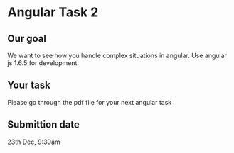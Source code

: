 # Angular Task 2

## Our goal

We want to see how you handle complex situations in angular. Use angular js 1.6.5 for development.

## Your task

Please go through the pdf file for your next angular task

## Submittion date

23th Dec, 9:30am


